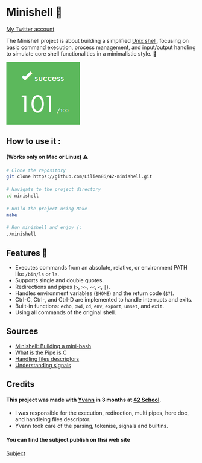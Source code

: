 # Minishell 🐚

[My Twitter account](https://x.com/Lilien_RIG)

The Minishell project is about building a simplified [Unix shell](https://en.wikipedia.org/wiki/Unix_shell#:~:text=A%20Unix%20shell%20is%20a,the%20system%20using%20shell%20scripts.), focusing on basic command execution, process management, and input/output handling to simulate core shell functionalities in a minimalistic style. 🚀

![Badge](doc/Screenshot%202024-06-18%20184751.png)

## How to use it :
#### (Works only on Mac or Linux) ⚠️

```bash
# Clone the repository
git clone https://github.com/Lilien86/42-minishell.git

# Navigate to the project directory
cd minishell

# Build the project using Make
make

# Run minishell and enjoy (:
./minishell
```
## Features 🌟
- Executes commands from an absolute, relative, or environment PATH like `/bin/ls` or `ls`.
- Supports single and double quotes.
- Redirections and pipes (`>`, `>>`, `<<`, `<`, `|`).
- Handles environment variables (`$HOME`) and the return code (`$?`).
- Ctrl-C, Ctrl-\, and Ctrl-D are implemented to handle interrupts and exits.
- Built-in functions: `echo`, `pwd`, `cd`, `env`, `export`, `unset`, and `exit`.
- Using all commands of the original shell.

## Sources
- [Minishell: Building a mini-bash](https://m4nnb3ll.medium.com/minishell-building-a-mini-bash-a-42-project-b55a10598218)
- [What is the Pipe is C](https://www.codequoi.com/en/pipe-an-inter-process-communication-method/)
- [Handling files descriptors](https://www.codequoi.com/en/handling-a-file-by-its-descriptor-in-c/)
- [Understanding signals](https://medium.com/@razika28/signals-ad83f38f80b6)
## Credits
#### This project was made with [Yvann](https://x.com/yvann_mp4) in 3 months at [42 School](https://en.wikipedia.org/wiki/42_(school)).
- I was responsible for the execution, redirection, multi pipes, here doc, and handleing files descriptor.
- Yvann took care of the parsing, tokenise, signals and builtins.

#### You can find the subject publish on thsi web site
[Subject](https://yannick.eu/content/files/2023/07/en.subject.minishell.pdf)